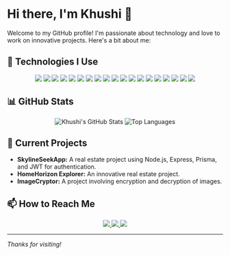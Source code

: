 # Hi there, I'm Khushi 👋

Welcome to my GitHub profile! I'm passionate about technology and love to work on innovative projects. Here's a bit about me:

## 🚀 Technologies I Use

<p align="center">
  <img src="https://img.shields.io/badge/-JavaScript-333333?style=flat&logo=javascript" />
  <img src="https://img.shields.io/badge/-TypeScript-333333?style=flat&logo=typescript" />
  <img src="https://img.shields.io/badge/-Python-333333?style=flat&logo=python" />
  <img src="https://img.shields.io/badge/-Java-333333?style=flat&logo=java" />
  <img src="https://img.shields.io/badge/-C++-333333?style=flat&logo=cplusplus" />
  <img src="https://img.shields.io/badge/-SQL-333333?style=flat&logo=mysql" />
  <img src="https://img.shields.io/badge/-HTML-333333?style=flat&logo=html5" />
  <img src="https://img.shields.io/badge/-CSS-333333?style=flat&logo=css3" />
  <img src="https://img.shields.io/badge/-Node.js-333333?style=flat&logo=node.js" />
  <img src="https://img.shields.io/badge/-Express-333333?style=flat&logo=express" />
  <img src="https://img.shields.io/badge/-React-333333?style=flat&logo=react" />
  <img src="https://img.shields.io/badge/-MySQL-333333?style=flat&logo=mysql" />
  <img src="https://img.shields.io/badge/-MongoDB-333333?style=flat&logo=mongodb" />
  <img src="https://img.shields.io/badge/-Prisma-333333?style=flat&logo=prisma" />
  <img src="https://img.shields.io/badge/-Git-333333?style=flat&logo=git" />
  <img src="https://img.shields.io/badge/-Docker-333333?style=flat&logo=docker" />
  <img src="https://img.shields.io/badge/-Postman-333333?style=flat&logo=postman" />
  <img src="https://img.shields.io/badge/-VS%20Code-333333?style=flat&logo=visual-studio-code" />
  <img src="https://img.shields.io/badge/-JWT-333333?style=flat&logo=json-web-tokens" />
</p>

## 📊 GitHub Stats

<p align="center">
  <img src="https://github-readme-stats.vercel.app/api?username=khushi0706&show_icons=true&theme=radical" alt="Khushi's GitHub Stats" />
  <img src="https://github-readme-stats.vercel.app/api/top-langs/?username=khushi0706&layout=compact&theme=radical" alt="Top Languages" />
</p>

## 🌱 Current Projects

- **SkylineSeekApp:** A real estate project using Node.js, Express, Prisma, and JWT for authentication.
- **HomeHorizon Explorer:** An innovative real estate project.
- **ImageCryptor:** A project involving encryption and decryption of images.

## 📫 How to Reach Me

<p align="center">
  <a href="mailto:[Your Email Address]">
    <img src="https://img.shields.io/badge/Email-D14836?style=flat&logo=gmail&logoColor=white" />
  </a>
  <a href="[Your LinkedIn Profile]">
    <img src="https://img.shields.io/badge/LinkedIn-0077B5?style=flat&logo=linkedin&logoColor=white" />
  </a>
  <a href="[Your Twitter Handle]">
    <img src="https://img.shields.io/badge/Twitter-1DA1F2?style=flat&logo=twitter&logoColor=white" />
  </a>
</p>

---

_Thanks for visiting!_
